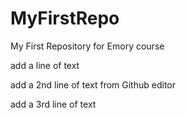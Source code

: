 # MyFirstRepo
My First Repository for Emory course

add a line of text

add a 2nd line of text from Github editor

add a 3rd line of text
